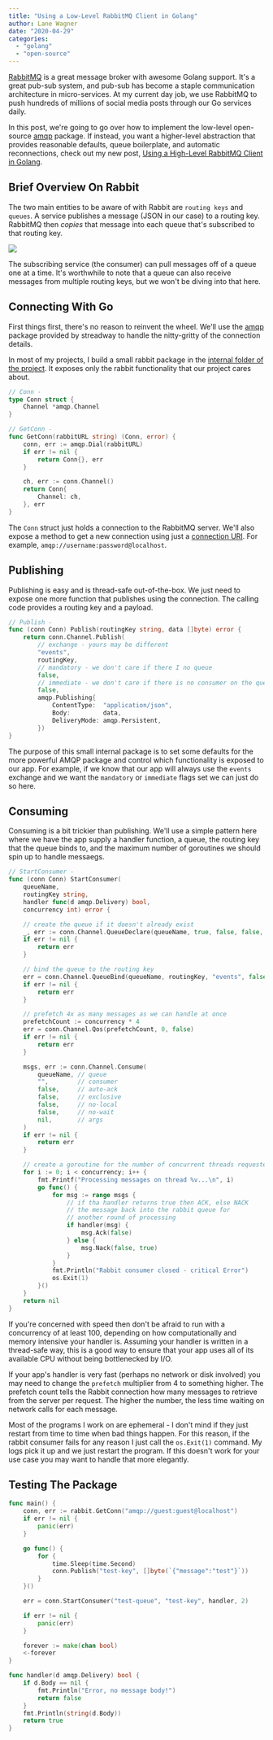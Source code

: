 ```yaml
---
title: "Using a Low-Level RabbitMQ Client in Golang"
author: Lane Wagner
date: "2020-04-29"
categories: 
  - "golang"
  - "open-source"
---
```


[RabbitMQ](https://www.rabbitmq.com/features.html) is a great message broker with awesome Golang support. It's a great pub-sub system, and pub-sub has become a staple communication architecture in micro-services. At my current day job, we use RabbitMQ to push hundreds of millions of social media posts through our Go services daily.

In this post, we're going to go over how to implement the low-level open-source [amqp](https://godoc.org/github.com/streadway/amqp) package. If instead, you want a higher-level abstraction that provides reasonable defaults, queue boilerplate, and automatic reconnections, check out my new post, [Using a High-Level RabbitMQ Client in Golang](https://qvault.io/2021/03/10/connecting-to-rabbitmq-in-golang-easy/).

## Brief Overview On Rabbit

The two main entities to be aware of with Rabbit are `routing keys` and `queues`. A service publishes a message (JSON in our case) to a routing key. RabbitMQ then _copies_ that message into each queue that's subscribed to that routing key.

![](/img/exchanges-bidings-routing-keys.png)

The subscribing service (the consumer) can pull messages off of a queue one at a time. It's worthwhile to note that a queue can also receive messages from multiple routing keys, but we won't be diving into that here.

## Connecting With Go

First things first, there's no reason to reinvent the wheel. We'll use the [amqp](https://godoc.org/github.com/streadway/amqp) package provided by streadway to handle the nitty-gritty of the connection details.

In most of my projects, I build a small rabbit package in the [internal folder of the project](https://qvault.io/2020/03/29/how-to-separate-library-packages-in-go/). It exposes only the rabbit functionality that our project cares about.

```go
// Conn -
type Conn struct {
	Channel *amqp.Channel
}

// GetConn -
func GetConn(rabbitURL string) (Conn, error) {
	conn, err := amqp.Dial(rabbitURL)
	if err != nil {
		return Conn{}, err
	}

	ch, err := conn.Channel()
	return Conn{
		Channel: ch,
	}, err
}
```

The `Conn` struct just holds a connection to the RabbitMQ server. We'll also expose a method to get a new connection using just a [connection URI](https://www.rabbitmq.com/uri-spec.html). For example, `amqp://username:password@localhost`.

## Publishing

Publishing is easy and is thread-safe out-of-the-box. We just need to expose one more function that publishes using the connection. The calling code provides a routing key and a payload.

```go
// Publish -
func (conn Conn) Publish(routingKey string, data []byte) error {
	return conn.Channel.Publish(
		// exchange - yours may be different
		"events",
		routingKey,
		// mandatory - we don't care if there I no queue
		false,
		// immediate - we don't care if there is no consumer on the queue
		false,
		amqp.Publishing{
			ContentType:  "application/json",
			Body:         data,
			DeliveryMode: amqp.Persistent,
		})
}
```

The purpose of this small internal package is to set some defaults for the more powerful AMQP package and control which functionality is exposed to our app. For example, if we know that our app will always use the `events` exchange and we want the `mandatory` or `immediate` flags set we can just do so here.

## Consuming

Consuming is a bit trickier than publishing. We'll use a simple pattern here where we have the app supply a handler function, a queue, the routing key that the queue binds to, and the maximum number of goroutines we should spin up to handle messaegs.

```go
// StartConsumer -
func (conn Conn) StartConsumer(
	queueName,
	routingKey string,
	handler func(d amqp.Delivery) bool,
	concurrency int) error {

	// create the queue if it doesn't already exist
	_, err := conn.Channel.QueueDeclare(queueName, true, false, false, false, nil)
	if err != nil {
		return err
	}

	// bind the queue to the routing key
	err = conn.Channel.QueueBind(queueName, routingKey, "events", false, nil)
	if err != nil {
		return err
	}

	// prefetch 4x as many messages as we can handle at once
	prefetchCount := concurrency * 4
	err = conn.Channel.Qos(prefetchCount, 0, false)
	if err != nil {
		return err
	}

	msgs, err := conn.Channel.Consume(
		queueName, // queue
		"",        // consumer
		false,     // auto-ack
		false,     // exclusive
		false,     // no-local
		false,     // no-wait
		nil,       // args
	)
	if err != nil {
		return err
	}

	// create a goroutine for the number of concurrent threads requested
	for i := 0; i < concurrency; i++ {
		fmt.Printf("Processing messages on thread %v...\n", i)
		go func() {
			for msg := range msgs {
				// if tha handler returns true then ACK, else NACK
				// the message back into the rabbit queue for
				// another round of processing
				if handler(msg) {
					msg.Ack(false)
				} else {
					msg.Nack(false, true)
				}
			}
			fmt.Println("Rabbit consumer closed - critical Error")
			os.Exit(1)
		}()
	}
	return nil
}
```

If you're concerned with speed then don't be afraid to run with a concurrency of at least 100, depending on how computationally and memory intensive your handler is. Assuming your handler is written in a thread-safe way, this is a good way to ensure that your app uses all of its available CPU without being bottlenecked by I/O.

If your app's handler is very fast (perhaps no network or disk involved) you may need to change the `prefetch` multiplier from 4 to something higher. The prefetch count tells the Rabbit connection how many messages to retrieve from the server per request. The higher the number, the less time waiting on network calls for each message.

Most of the programs I work on are ephemeral - I don't mind if they just restart from time to time when bad things happen. For this reason, if the rabbit consumer fails for any reason I just call the `os.Exit(1)` command. My logs pick it up and we just restart the program. If this doesn't work for your use case you may want to handle that more elegantly.

## Testing The Package

```go
func main() {
	conn, err := rabbit.GetConn("amqp://guest:guest@localhost")
	if err != nil {
		panic(err)
	}

	go func() {
		for {
			time.Sleep(time.Second)
			conn.Publish("test-key", []byte(`{"message":"test"}`))
		}
	}()

	err = conn.StartConsumer("test-queue", "test-key", handler, 2)

	if err != nil {
		panic(err)
	}

	forever := make(chan bool)
	<-forever
}

func handler(d amqp.Delivery) bool {
	if d.Body == nil {
		fmt.Println("Error, no message body!")
		return false
	}
	fmt.Println(string(d.Body))
	return true
}
```

